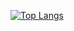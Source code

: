 
[![Top Langs](https://github-readme-stats.vercel.app/api/top-langs/?username=GLPG35&layout=compact&theme=tokyonight)](https://github.com/anuraghazra/github-readme-stats)
